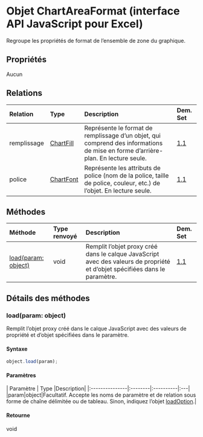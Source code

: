 # <a name="chartareaformat-object-javascript-api-for-excel"></a>Objet ChartAreaFormat (interface API JavaScript pour Excel)

Regroupe les propriétés de format de l’ensemble de zone du graphique.

## <a name="properties"></a>Propriétés

Aucun

## <a name="relationships"></a>Relations
| Relation | Type   |Description| Dem. Set|
|:---------------|:--------|:----------|:----|
|remplissage|[ChartFill](chartfill.md)|Représente le format de remplissage d’un objet, qui comprend des informations de mise en forme d’arrière-plan. En lecture seule.|[1.1](../requirement-sets/excel-api-requirement-sets.md)|
|police|[ChartFont](chartfont.md)|Représente les attributs de police (nom de la police, taille de police, couleur, etc.) de l’objet. En lecture seule.|[1.1](../requirement-sets/excel-api-requirement-sets.md)|

## <a name="methods"></a>Méthodes

| Méthode           | Type renvoyé    |Description| Dem. Set|
|:---------------|:--------|:----------|:----|
|[load(param: object)](#loadparam-object)|void|Remplit l’objet proxy créé dans le calque JavaScript avec des valeurs de propriété et d’objet spécifiées dans le paramètre.|[1.1](../requirement-sets/excel-api-requirement-sets.md)|

## <a name="method-details"></a>Détails des méthodes


### <a name="loadparam-object"></a>load(param: object)
Remplit l’objet proxy créé dans le calque JavaScript avec des valeurs de propriété et d’objet spécifiées dans le paramètre.

#### <a name="syntax"></a>Syntaxe
```js
object.load(param);
```

#### <a name="parameters"></a>Paramètres
| Paramètre    | Type   |Description|
|:---------------|:--------|:----------|:---|
|param|object|Facultatif. Accepte les noms de paramètre et de relation sous forme de chaîne délimitée ou de tableau. Sinon, indiquez l’objet [loadOption](loadoption.md).|

#### <a name="returns"></a>Retourne
void
